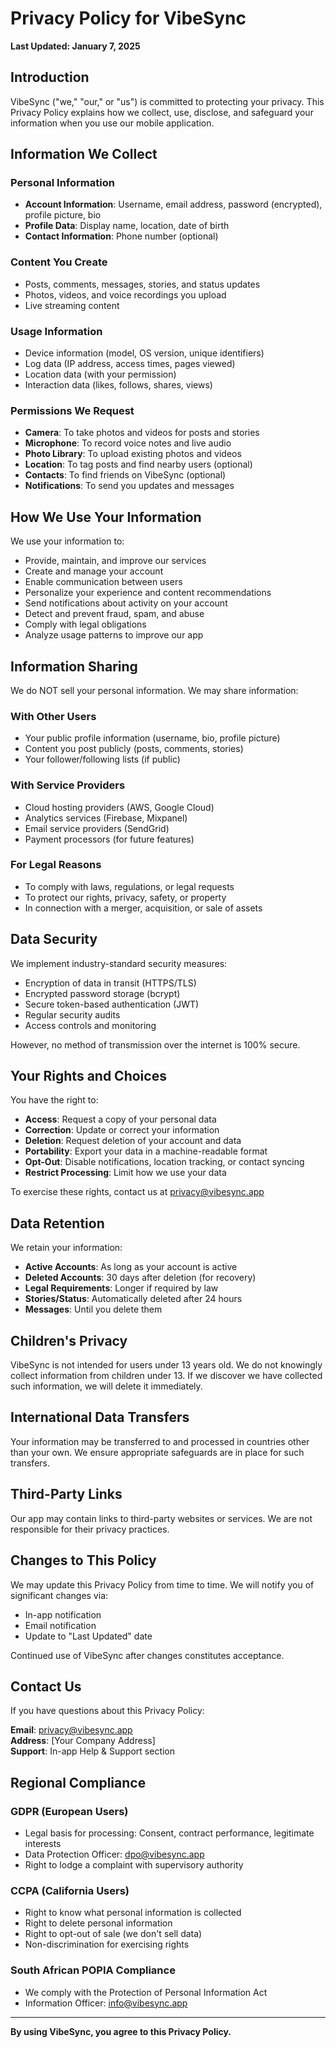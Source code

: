 # Privacy Policy for VibeSync

**Last Updated: January 7, 2025**

## Introduction

VibeSync ("we," "our," or "us") is committed to protecting your privacy. This Privacy Policy explains how we collect, use, disclose, and safeguard your information when you use our mobile application.

## Information We Collect

### Personal Information
- **Account Information**: Username, email address, password (encrypted), profile picture, bio
- **Profile Data**: Display name, location, date of birth
- **Contact Information**: Phone number (optional)

### Content You Create
- Posts, comments, messages, stories, and status updates
- Photos, videos, and voice recordings you upload
- Live streaming content

### Usage Information
- Device information (model, OS version, unique identifiers)
- Log data (IP address, access times, pages viewed)
- Location data (with your permission)
- Interaction data (likes, follows, shares, views)

### Permissions We Request
- **Camera**: To take photos and videos for posts and stories
- **Microphone**: To record voice notes and live audio
- **Photo Library**: To upload existing photos and videos
- **Location**: To tag posts and find nearby users (optional)
- **Contacts**: To find friends on VibeSync (optional)
- **Notifications**: To send you updates and messages

## How We Use Your Information

We use your information to:
- Provide, maintain, and improve our services
- Create and manage your account
- Enable communication between users
- Personalize your experience and content recommendations
- Send notifications about activity on your account
- Detect and prevent fraud, spam, and abuse
- Comply with legal obligations
- Analyze usage patterns to improve our app

## Information Sharing

We do NOT sell your personal information. We may share information:

### With Other Users
- Your public profile information (username, bio, profile picture)
- Content you post publicly (posts, comments, stories)
- Your follower/following lists (if public)

### With Service Providers
- Cloud hosting providers (AWS, Google Cloud)
- Analytics services (Firebase, Mixpanel)
- Email service providers (SendGrid)
- Payment processors (for future features)

### For Legal Reasons
- To comply with laws, regulations, or legal requests
- To protect our rights, privacy, safety, or property
- In connection with a merger, acquisition, or sale of assets

## Data Security

We implement industry-standard security measures:
- Encryption of data in transit (HTTPS/TLS)
- Encrypted password storage (bcrypt)
- Secure token-based authentication (JWT)
- Regular security audits
- Access controls and monitoring

However, no method of transmission over the internet is 100% secure.

## Your Rights and Choices

You have the right to:
- **Access**: Request a copy of your personal data
- **Correction**: Update or correct your information
- **Deletion**: Request deletion of your account and data
- **Portability**: Export your data in a machine-readable format
- **Opt-Out**: Disable notifications, location tracking, or contact syncing
- **Restrict Processing**: Limit how we use your data

To exercise these rights, contact us at privacy@vibesync.app

## Data Retention

We retain your information:
- **Active Accounts**: As long as your account is active
- **Deleted Accounts**: 30 days after deletion (for recovery)
- **Legal Requirements**: Longer if required by law
- **Stories/Status**: Automatically deleted after 24 hours
- **Messages**: Until you delete them

## Children's Privacy

VibeSync is not intended for users under 13 years old. We do not knowingly collect information from children under 13. If we discover we have collected such information, we will delete it immediately.

## International Data Transfers

Your information may be transferred to and processed in countries other than your own. We ensure appropriate safeguards are in place for such transfers.

## Third-Party Links

Our app may contain links to third-party websites or services. We are not responsible for their privacy practices.

## Changes to This Policy

We may update this Privacy Policy from time to time. We will notify you of significant changes via:
- In-app notification
- Email notification
- Update to "Last Updated" date

Continued use of VibeSync after changes constitutes acceptance.

## Contact Us

If you have questions about this Privacy Policy:

**Email**: privacy@vibesync.app  
**Address**: [Your Company Address]  
**Support**: In-app Help & Support section

## Regional Compliance

### GDPR (European Users)
- Legal basis for processing: Consent, contract performance, legitimate interests
- Data Protection Officer: dpo@vibesync.app
- Right to lodge a complaint with supervisory authority

### CCPA (California Users)
- Right to know what personal information is collected
- Right to delete personal information
- Right to opt-out of sale (we don't sell data)
- Non-discrimination for exercising rights

### South African POPIA Compliance
- We comply with the Protection of Personal Information Act
- Information Officer: info@vibesync.app

---

**By using VibeSync, you agree to this Privacy Policy.**
